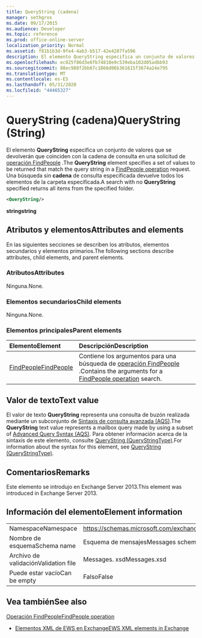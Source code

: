 ```yaml
---
title: QueryString (cadena)
manager: sethgros
ms.date: 09/17/2015
ms.audience: Developer
ms.topic: reference
ms.prod: office-online-server
localization_priority: Normal
ms.assetid: f81b1b3d-9fe4-4ab3-b517-42e4207fa596
description: El elemento QueryString especifica un conjunto de valores que se devolverán que coinciden con la cadena de consulta en una solicitud de operación FindPeople. Una búsqueda sin cadena de consulta especificada devuelve todos los elementos de la carpeta especificada.
ms.openlocfilehash: ec025f86d3e6fb74810e9c539eba102d05adbb93
ms.sourcegitcommit: 88ec988f2bb67c1866d06b361615f3674a24e795
ms.translationtype: MT
ms.contentlocale: es-ES
ms.lasthandoff: 05/31/2020
ms.locfileid: "44465327"
---
```

# <a name="querystring-string"></a><span data-ttu-id="ab97b-104">QueryString (cadena)</span><span class="sxs-lookup"><span data-stu-id="ab97b-104">QueryString (String)</span></span>

<span data-ttu-id="ab97b-105">El elemento **QueryString** especifica un conjunto de valores que se devolverán que coinciden con la cadena de consulta en una solicitud de [operación FindPeople](findpeople-operation.md) .</span><span class="sxs-lookup"><span data-stu-id="ab97b-105">The **QueryString** element specifies a set of values to be returned that match the query string in a [FindPeople operation](findpeople-operation.md) request.</span></span> <span data-ttu-id="ab97b-106">Una búsqueda sin **cadena** de consulta especificada devuelve todos los elementos de la carpeta especificada.</span><span class="sxs-lookup"><span data-stu-id="ab97b-106">A search with no **QueryString** specified returns all items from the specified folder.</span></span> 
  
```XML
<QueryString/> 
```

 <span data-ttu-id="ab97b-107">**string**</span><span class="sxs-lookup"><span data-stu-id="ab97b-107">**string**</span></span>
## <a name="attributes-and-elements"></a><span data-ttu-id="ab97b-108">Atributos y elementos</span><span class="sxs-lookup"><span data-stu-id="ab97b-108">Attributes and elements</span></span>

<span data-ttu-id="ab97b-109">En las siguientes secciones se describen los atributos, elementos secundarios y elementos primarios.</span><span class="sxs-lookup"><span data-stu-id="ab97b-109">The following sections describe attributes, child elements, and parent elements.</span></span>
  
### <a name="attributes"></a><span data-ttu-id="ab97b-110">Atributos</span><span class="sxs-lookup"><span data-stu-id="ab97b-110">Attributes</span></span>

<span data-ttu-id="ab97b-111">Ninguna.</span><span class="sxs-lookup"><span data-stu-id="ab97b-111">None.</span></span>
  
### <a name="child-elements"></a><span data-ttu-id="ab97b-112">Elementos secundarios</span><span class="sxs-lookup"><span data-stu-id="ab97b-112">Child elements</span></span>

<span data-ttu-id="ab97b-113">Ninguna.</span><span class="sxs-lookup"><span data-stu-id="ab97b-113">None.</span></span>
  
### <a name="parent-elements"></a><span data-ttu-id="ab97b-114">Elementos principales</span><span class="sxs-lookup"><span data-stu-id="ab97b-114">Parent elements</span></span>

|<span data-ttu-id="ab97b-115">**Elemento**</span><span class="sxs-lookup"><span data-stu-id="ab97b-115">**Element**</span></span>|<span data-ttu-id="ab97b-116">**Descripción**</span><span class="sxs-lookup"><span data-stu-id="ab97b-116">**Description**</span></span>|
|:-----|:-----|
|[<span data-ttu-id="ab97b-117">FindPeople</span><span class="sxs-lookup"><span data-stu-id="ab97b-117">FindPeople</span></span>](findpeople.md) <br/> |<span data-ttu-id="ab97b-118">Contiene los argumentos para una búsqueda de [operación FindPeople](findpeople-operation.md) .</span><span class="sxs-lookup"><span data-stu-id="ab97b-118">Contains the arguments for a [FindPeople operation](findpeople-operation.md) search.</span></span>  <br/> |
   
## <a name="text-value"></a><span data-ttu-id="ab97b-119">Valor de texto</span><span class="sxs-lookup"><span data-stu-id="ab97b-119">Text value</span></span>

<span data-ttu-id="ab97b-120">El valor de texto **QueryString** representa una consulta de buzón realizada mediante un subconjunto de [Sintaxis de consulta avanzada (AQS)](https://msdn.microsoft.com/library/aa965711%28VS.85%29.aspx).</span><span class="sxs-lookup"><span data-stu-id="ab97b-120">The **QueryString** text value represents a mailbox query made by using a subset of [Advanced Query Syntax (AQS)](https://msdn.microsoft.com/library/aa965711%28VS.85%29.aspx).</span></span> <span data-ttu-id="ab97b-121">Para obtener información acerca de la sintaxis de este elemento, consulte [QueryString (QueryStringType)](querystring-querystringtype.md).</span><span class="sxs-lookup"><span data-stu-id="ab97b-121">For information about the syntax for this element, see [QueryString (QueryStringType)](querystring-querystringtype.md).</span></span>
  
## <a name="remarks"></a><span data-ttu-id="ab97b-122">Comentarios</span><span class="sxs-lookup"><span data-stu-id="ab97b-122">Remarks</span></span>

<span data-ttu-id="ab97b-123">Este elemento se introdujo en Exchange Server 2013.</span><span class="sxs-lookup"><span data-stu-id="ab97b-123">This element was introduced in Exchange Server 2013.</span></span>
  
## <a name="element-information"></a><span data-ttu-id="ab97b-124">Información del elemento</span><span class="sxs-lookup"><span data-stu-id="ab97b-124">Element information</span></span>

|||
|:-----|:-----|
|<span data-ttu-id="ab97b-125">Namespace</span><span class="sxs-lookup"><span data-stu-id="ab97b-125">Namespace</span></span>  <br/> |https://schemas.microsoft.com/exchange/services/2006/messages  <br/> |
|<span data-ttu-id="ab97b-126">Nombre de esquema</span><span class="sxs-lookup"><span data-stu-id="ab97b-126">Schema name</span></span>  <br/> |<span data-ttu-id="ab97b-127">Esquema de mensajes</span><span class="sxs-lookup"><span data-stu-id="ab97b-127">Messages schema</span></span>  <br/> |
|<span data-ttu-id="ab97b-128">Archivo de validación</span><span class="sxs-lookup"><span data-stu-id="ab97b-128">Validation file</span></span>  <br/> |<span data-ttu-id="ab97b-129">Messages. xsd</span><span class="sxs-lookup"><span data-stu-id="ab97b-129">Messages.xsd</span></span>  <br/> |
|<span data-ttu-id="ab97b-130">Puede estar vacío</span><span class="sxs-lookup"><span data-stu-id="ab97b-130">Can be empty</span></span>  <br/> |<span data-ttu-id="ab97b-131">Falso</span><span class="sxs-lookup"><span data-stu-id="ab97b-131">False</span></span>  <br/> |
   
## <a name="see-also"></a><span data-ttu-id="ab97b-132">Vea también</span><span class="sxs-lookup"><span data-stu-id="ab97b-132">See also</span></span>



[<span data-ttu-id="ab97b-133">Operación FindPeople</span><span class="sxs-lookup"><span data-stu-id="ab97b-133">FindPeople operation</span></span>](findpeople-operation.md)


- [<span data-ttu-id="ab97b-134">Elementos XML de EWS en Exchange</span><span class="sxs-lookup"><span data-stu-id="ab97b-134">EWS XML elements in Exchange</span></span>](ews-xml-elements-in-exchange.md)

